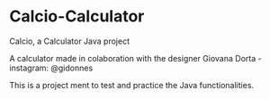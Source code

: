 # Calcio-Calculator
Calcio, a Calculator Java project

A calculator made in colaboration with the designer Giovana Dorta - instagram: @gidonnes

This is a project ment to test and practice the Java functionalities.
